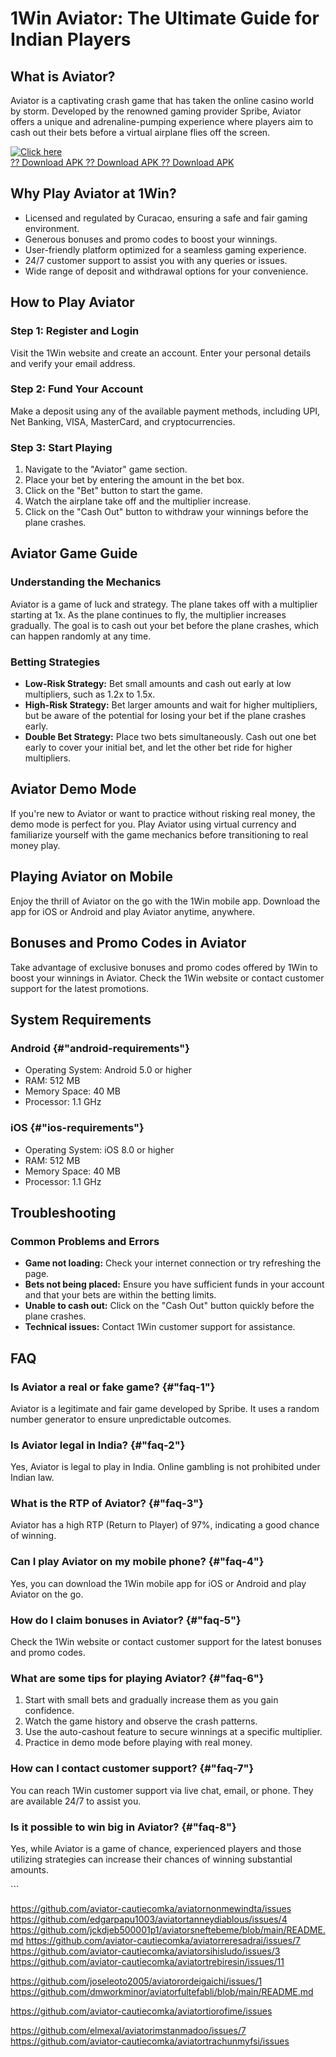 # 1Win Aviator: The Ultimate Guide for Indian Players

## What is Aviator?

Aviator is a captivating crash game that has taken the online casino
world by storm. Developed by the renowned gaming provider Spribe,
Aviator offers a unique and adrenaline-pumping experience where players
aim to cash out their bets before a virtual airplane flies off the
screen.

[![Click
here](https://readscoops.com/wp-content/uploads/2023/03/Readscoop-aviator-1-1.jpg)](https://traff.sbs/deff)\
[?? Download APK ?? Download APK ?? Download
APK](https://traff.sbs/deff)

## Why Play Aviator at 1Win?

-   Licensed and regulated by Curacao, ensuring a safe and fair gaming
    environment.
-   Generous bonuses and promo codes to boost your winnings.
-   User-friendly platform optimized for a seamless gaming experience.
-   24/7 customer support to assist you with any queries or issues.
-   Wide range of deposit and withdrawal options for your convenience.

## How to Play Aviator

### Step 1: Register and Login

Visit the 1Win website and create an account. Enter your personal
details and verify your email address.

### Step 2: Fund Your Account

Make a deposit using any of the available payment methods, including
UPI, Net Banking, VISA, MasterCard, and cryptocurrencies.

### Step 3: Start Playing

1.  Navigate to the "Aviator" game section.
2.  Place your bet by entering the amount in the bet box.
3.  Click on the "Bet" button to start the game.
4.  Watch the airplane take off and the multiplier increase.
5.  Click on the "Cash Out" button to withdraw your winnings
    before the plane crashes.

## Aviator Game Guide

### Understanding the Mechanics

Aviator is a game of luck and strategy. The plane takes off with a
multiplier starting at 1x. As the plane continues to fly, the multiplier
increases gradually. The goal is to cash out your bet before the plane
crashes, which can happen randomly at any time.

### Betting Strategies

-   **Low-Risk Strategy:** Bet small amounts and cash out early at low
    multipliers, such as 1.2x to 1.5x.
-   **High-Risk Strategy:** Bet larger amounts and wait for higher
    multipliers, but be aware of the potential for losing your bet if
    the plane crashes early.
-   **Double Bet Strategy:** Place two bets simultaneously. Cash out one
    bet early to cover your initial bet, and let the other bet ride for
    higher multipliers.

## Aviator Demo Mode

If you\'re new to Aviator or want to practice without risking real
money, the demo mode is perfect for you. Play Aviator using virtual
currency and familiarize yourself with the game mechanics before
transitioning to real money play.

## Playing Aviator on Mobile

Enjoy the thrill of Aviator on the go with the 1Win mobile app. Download
the app for iOS or Android and play Aviator anytime, anywhere.

## Bonuses and Promo Codes in Aviator

Take advantage of exclusive bonuses and promo codes offered by 1Win to
boost your winnings in Aviator. Check the 1Win website or contact
customer support for the latest promotions.

## System Requirements

### Android {#"android-requirements"}

-   Operating System: Android 5.0 or higher
-   RAM: 512 MB
-   Memory Space: 40 MB
-   Processor: 1.1 GHz

### iOS {#"ios-requirements"}

-   Operating System: iOS 8.0 or higher
-   RAM: 512 MB
-   Memory Space: 40 MB
-   Processor: 1.1 GHz

## Troubleshooting

### Common Problems and Errors

-   **Game not loading:** Check your internet connection or try
    refreshing the page.
-   **Bets not being placed:** Ensure you have sufficient funds in your
    account and that your bets are within the betting limits.
-   **Unable to cash out:** Click on the "Cash Out" button quickly
    before the plane crashes.
-   **Technical issues:** Contact 1Win customer support for assistance.

## FAQ

### Is Aviator a real or fake game? {#"faq-1"}

Aviator is a legitimate and fair game developed by Spribe. It uses a
random number generator to ensure unpredictable outcomes.

### Is Aviator legal in India? {#"faq-2"}

Yes, Aviator is legal to play in India. Online gambling is not
prohibited under Indian law.

### What is the RTP of Aviator? {#"faq-3"}

Aviator has a high RTP (Return to Player) of 97%, indicating a good
chance of winning.

### Can I play Aviator on my mobile phone? {#"faq-4"}

Yes, you can download the 1Win mobile app for iOS or Android and play
Aviator on the go.

### How do I claim bonuses in Aviator? {#"faq-5"}

Check the 1Win website or contact customer support for the latest
bonuses and promo codes.

### What are some tips for playing Aviator? {#"faq-6"}

1.  Start with small bets and gradually increase them as you gain
    confidence.
2.  Watch the game history and observe the crash patterns.
3.  Use the auto-cashout feature to secure winnings at a specific
    multiplier.
4.  Practice in demo mode before playing with real money.

### How can I contact customer support? {#"faq-7"}

You can reach 1Win customer support via live chat, email, or phone. They
are available 24/7 to assist you.

### Is it possible to win big in Aviator? {#"faq-8"}

Yes, while Aviator is a game of chance, experienced players and those
utilizing strategies can increase their chances of winning substantial
amounts.

\`\`\`

https://github.com/aviator-cautiecomka/aviatornonmewindta/issues
https://github.com/edgarpapu1003/aviatortanneydiablous/issues/4
https://github.com/jckdjeb500001p1/aviatorsneftebeme/blob/main/README.md
https://github.com/aviator-cautiecomka/aviatorreresadrai/issues/7
https://github.com/aviator-cautiecomka/aviatorsihisludo/issues/3
https://github.com/aviator-cautiecomka/aviatortrebiresin/issues/11


https://github.com/joseleoto2005/aviatorordeigaichi/issues/1
https://github.com/dmworkminor/aviatorfultefabli/blob/main/README.md

https://github.com/aviator-cautiecomka/aviatortiorofime/issues

https://github.com/elmexal/aviatorimstanmadoo/issues/7
https://github.com/aviator-cautiecomka/aviatortrachunmyfsi/issues
